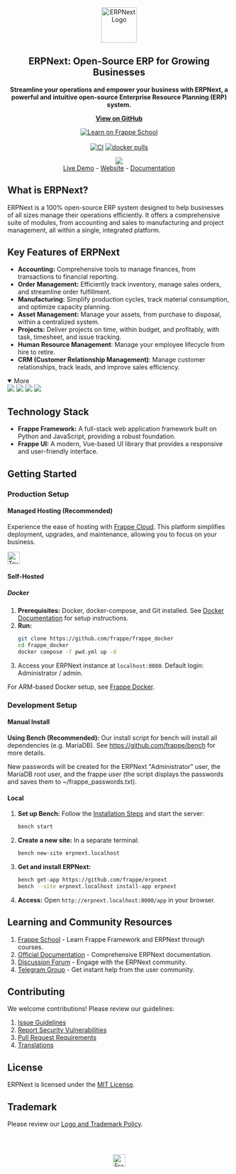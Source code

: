 <div align="center">
    <a href="https://frappe.io/erpnext">
	<img src="./erpnext/public/images/v16/erpnext.svg" alt="ERPNext Logo" height="80px" width="80px"/>
    </a>
    <h2>ERPNext: Open-Source ERP for Growing Businesses</h2>
    <p align="center">
        <b>Streamline your operations and empower your business with ERPNext, a powerful and intuitive open-source Enterprise Resource Planning (ERP) system.</b>
    </p>
    <p align="center">
      <a href="https://github.com/frappe/erpnext"><b>View on GitHub</b></a>
    </p>

[![Learn on Frappe School](https://img.shields.io/badge/Frappe%20School-Learn%20ERPNext-blue?style=flat-square)](https://frappe.school)<br><br>
[![CI](https://github.com/frappe/erpnext/actions/workflows/server-tests-mariadb.yml/badge.svg?event=schedule)](https://github.com/frappe/erpnext/actions/workflows/server-tests-mariadb.yml)
[![docker pulls](https://img.shields.io/docker/pulls/frappe/erpnext-worker.svg)](https://hub.docker.com/r/frappe/erpnext-worker)
</div>

<div align="center">
	<img src="./erpnext/public/images/v16/hero_image.png"/>
</div>

<div align="center">
	<a href="https://erpnext-demo.frappe.cloud/api/method/erpnext_demo.erpnext_demo.auth.login_demo">Live Demo</a>
	-
	<a href="https://frappe.io/erpnext">Website</a>
	-
	<a href="https://docs.frappe.io/erpnext/">Documentation</a>
</div>

## What is ERPNext?

ERPNext is a 100% open-source ERP system designed to help businesses of all sizes manage their operations efficiently.  It offers a comprehensive suite of modules, from accounting and sales to manufacturing and project management, all within a single, integrated platform.

## Key Features of ERPNext

*   **Accounting:** Comprehensive tools to manage finances, from transactions to financial reporting.
*   **Order Management:** Efficiently track inventory, manage sales orders, and streamline order fulfillment.
*   **Manufacturing:** Simplify production cycles, track material consumption, and optimize capacity planning.
*   **Asset Management:** Manage your assets, from purchase to disposal, within a centralized system.
*   **Projects:** Deliver projects on time, within budget, and profitably, with task, timesheet, and issue tracking.
*   **Human Resource Management**: Manage your employee lifecycle from hire to retire.
*   **CRM (Customer Relationship Management)**: Manage customer relationships, track leads, and improve sales efficiency.

<details open>

<summary>More</summary>
	<img src="https://erpnext.com/files/v16_bom.png"/>
	<img src="https://erpnext.com/files/v16_stock_summary.png"/>
	<img src="https://erpnext.com/files/v16_job_card.png"/>
	<img src="https://erpnext.com/files/v16_tasks.png"/>
</details>

## Technology Stack

*   **Frappe Framework:** A full-stack web application framework built on Python and JavaScript, providing a robust foundation.
*   **Frappe UI:** A modern, Vue-based UI library that provides a responsive and user-friendly interface.

## Getting Started

### Production Setup

#### Managed Hosting (Recommended)

Experience the ease of hosting with [Frappe Cloud](https://frappecloud.com). This platform simplifies deployment, upgrades, and maintenance, allowing you to focus on your business.

<div>
	<a href="https://erpnext-demo.frappe.cloud/app/home" target="_blank">
		<picture>
			<source media="(prefers-color-scheme: dark)" srcset="https://frappe.io/files/try-on-fc-white.png">
			<img src="https://frappe.io/files/try-on-fc-black.png" alt="Try on Frappe Cloud" height="28" />
		</picture>
	</a>
</div>

#### Self-Hosted

##### Docker

1.  **Prerequisites:** Docker, docker-compose, and Git installed. See [Docker Documentation](https://docs.docker.com) for setup instructions.
2.  **Run:**
    ```bash
    git clone https://github.com/frappe/frappe_docker
    cd frappe_docker
    docker compose -f pwd.yml up -d
    ```
3.  Access your ERPNext instance at `localhost:8080`. Default login: Administrator / admin.

For ARM-based Docker setup, see [Frappe Docker](https://github.com/frappe/frappe_docker?tab=readme-ov-file#to-run-on-arm64-architecture-follow-this-instructions).

### Development Setup

#### Manual Install

**Using Bench (Recommended):** Our install script for bench will install all dependencies (e.g. MariaDB). See https://github.com/frappe/bench for more details.

New passwords will be created for the ERPNext "Administrator" user, the MariaDB root user, and the frappe user (the script displays the passwords and saves them to ~/frappe_passwords.txt).

#### Local

1.  **Set up Bench:** Follow the [Installation Steps](https://frappeframework.com/docs/user/en/installation) and start the server:
    ```bash
    bench start
    ```
2.  **Create a new site:** In a separate terminal:
    ```bash
    bench new-site erpnext.localhost
    ```
3.  **Get and install ERPNext:**
    ```bash
    bench get-app https://github.com/frappe/erpnext
    bench --site erpnext.localhost install-app erpnext
    ```
4.  **Access:** Open `http://erpnext.localhost:8000/app` in your browser.

## Learning and Community Resources

1.  [Frappe School](https://school.frappe.io) - Learn Frappe Framework and ERPNext through courses.
2.  [Official Documentation](https://docs.erpnext.com/) - Comprehensive ERPNext documentation.
3.  [Discussion Forum](https://discuss.erpnext.com/) - Engage with the ERPNext community.
4.  [Telegram Group](https://erpnext_public.t.me) - Get instant help from the user community.

## Contributing

We welcome contributions!  Please review our guidelines:

1.  [Issue Guidelines](https://github.com/frappe/erpnext/wiki/Issue-Guidelines)
2.  [Report Security Vulnerabilities](https://erpnext.com/security)
3.  [Pull Request Requirements](https://github.com/frappe/erpnext/wiki/Contribution-Guidelines)
4.  [Translations](https://crowdin.com/project/frappe)

## License

ERPNext is licensed under the [MIT License](LICENSE).

## Trademark

Please review our [Logo and Trademark Policy](TRADEMARK_POLICY.md).

<br />
<br />
<div align="center" style="padding-top: 0.75rem;">
	<a href="https://frappe.io" target="_blank">
		<picture>
			<source media="(prefers-color-scheme: dark)" srcset="https://frappe.io/files/Frappe-white.png">
			<img src="https://frappe.io/files/Frappe-black.png" alt="Frappe Technologies" height="28"/>
		</picture>
	</a>
</div>